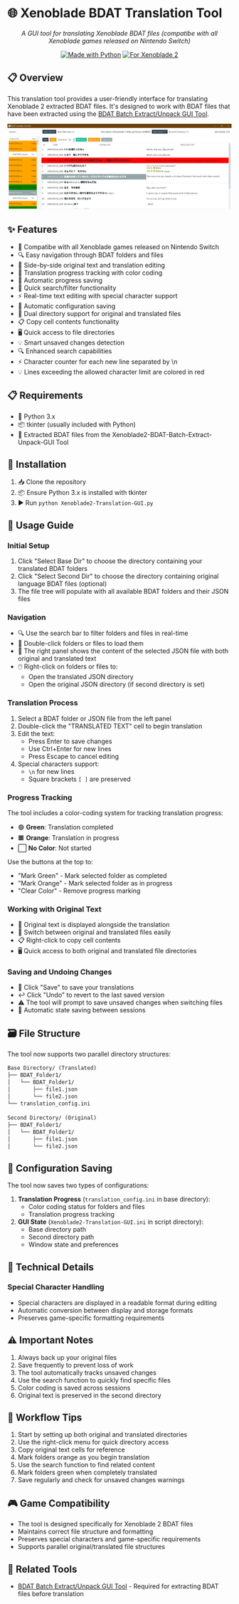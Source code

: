 # 🌐 Xenoblade BDAT Translation Tool

<div align="center">

*A GUI tool for translating Xenoblade BDAT files (compatibe with all Xenoblade games released on Nintendo Switch)*

[![Made with Python](https://img.shields.io/badge/Made%20with-Python-1f425f.svg)](https://www.python.org/)
[![For Xenoblade 2](https://img.shields.io/badge/For-Xenoblade%202-red.svg)](https://www.nintendo.com/games/detail/xenoblade-chronicles-2-switch/)

</div>

## 📋 Overview

This translation tool provides a user-friendly interface for translating Xenoblade 2 extracted BDAT files. It's designed to work with BDAT files that have been extracted using the [BDAT Batch Extract/Unpack GUI Tool](https://github.com/rsc-pl/Xenoblade2-BDAT-Batch-Extract-Unpack-GUI).

![Screen](graphics/GUI.png)

## ✨ Features

- 📝 Compatibe with all Xenoblade games released on Nintendo Switch
- 🔍 Easy navigation through BDAT folders and files
- 📝 Side-by-side original text and translation editing
- 🎨 Translation progress tracking with color coding
- 🔄 Automatic progress saving
- 🔎 Quick search/filter functionality
- ⚡ Real-time text editing with special character support
- 💾 Automatic configuration saving
- 🔄 Dual directory support for original and translated files
- 📋 Copy cell contents functionality
- 🖥️ Quick access to file directories
- 💡 Smart unsaved changes detection
- 🔍 Enhanced search capabilities
- ⚡ Character counter for each new line separated by \n
- 💡 Lines exceeding the allowed character limit are colored in red

## 📋 Requirements

- 🐍 Python 3.x
- 📦 tkinter (usually included with Python)
- 📂 Extracted BDAT files from the Xenoblade2-BDAT-Batch-Extract-Unpack-GUI Tool

## 🚀 Installation

1. 📥 Clone the repository
2. 📦 Ensure Python 3.x is installed with tkinter
3. ▶️ Run `python Xenoblade2-Translation-GUI.py`

## 📖 Usage Guide

### Initial Setup

1. Click "Select Base Dir" to choose the directory containing your translated BDAT folders
2. Click "Select Second Dir" to choose the directory containing original language BDAT files (optional)
3. The file tree will populate with all available BDAT folders and their JSON files

### Navigation

- 🔍 Use the search bar to filter folders and files in real-time
- 📂 Double-click folders or files to load them
- 📑 The right panel shows the content of the selected JSON file with both original and translated text
- 🖱️ Right-click on folders or files to:
  - Open the translated JSON directory
  - Open the original JSON directory (if second directory is set)

### Translation Process

1. Select a BDAT folder or JSON file from the left panel
2. Double-click the "TRANSLATED TEXT" cell to begin translation
3. Edit the text:
   - Press Enter to save changes
   - Use Ctrl+Enter for new lines
   - Press Escape to cancel editing
4. Special characters support:
   - `\n` for new lines
   - Square brackets `[ ]` are preserved

### Progress Tracking

The tool includes a color-coding system for tracking translation progress:

- 🟢 **Green**: Translation completed
- 🟧 **Orange**: Translation in progress
- ⬜ **No Color**: Not started

Use the buttons at the top to:
- "Mark Green" - Mark selected folder as completed
- "Mark Orange" - Mark selected folder as in progress
- "Clear Color" - Remove progress marking

### Working with Original Text

- 📝 Original text is displayed alongside the translation
- 🔄 Switch between original and translated files easily
- 📋 Right-click to copy cell contents
- 🖥️ Quick access to both original and translated file directories

### Saving and Undoing Changes

- 💾 Click "Save" to save your translations
- ↩️ Click "Undo" to revert to the last saved version
- ⚠️ The tool will prompt to save unsaved changes when switching files
- 🔄 Automatic state saving between sessions

## 🗃️ File Structure

The tool now supports two parallel directory structures:
```
Base Directory/ (Translated)
├── BDAT_Folder1/
│   └── BDAT_Folder1/
│       ├── file1.json
│       └── file2.json
└── translation_config.ini

Second Directory/ (Original)
├── BDAT_Folder1/
│   └── BDAT_Folder1/
│       ├── file1.json
│       └── file2.json
```

## 💾 Configuration Saving

The tool now saves two types of configurations:
1. **Translation Progress** (`translation_config.ini` in base directory):
   - Color coding status for folders and files
   - Translation progress tracking
2. **GUI State** (`Xenoblade2-Translation-GUI.ini` in script directory):
   - Base directory path
   - Second directory path
   - Window state and preferences

## 🔧 Technical Details

### Special Character Handling
- Special characters are displayed in a readable format during editing
- Automatic conversion between display and storage formats
- Preserves game-specific formatting requirements

## ⚠️ Important Notes

1. Always back up your original files
2. Save frequently to prevent loss of work
3. The tool automatically tracks unsaved changes
4. Use the search function to quickly find specific files
5. Color coding is saved across sessions
6. Original text is preserved in the second directory

## 🔄 Workflow Tips

1. Start by setting up both original and translated directories
2. Use the right-click menu for quick directory access
3. Copy original text cells for reference
4. Mark folders orange as you begin translation
5. Use the search function to find related content
6. Mark folders green when completely translated
7. Save regularly and check for unsaved changes warnings

## 🎮 Game Compatibility

- The tool is designed specifically for Xenoblade 2 BDAT files
- Maintains correct file structure and formatting
- Preserves special characters and game-specific requirements
- Supports parallel original/translated file structures

## 🔗 Related Tools

- [BDAT Batch Extract/Unpack GUI Tool](https://github.com/rsc-pl/Xenoblade2-BDAT-Batch-Extract-Unpack-GUI) - Required for extracting BDAT files before translation
